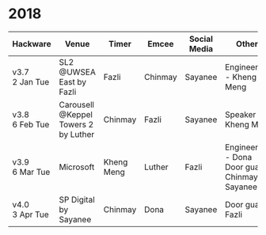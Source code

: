 # 2018

| Hackware | Venue | Timer | Emcee | Social Media | Others |
| ------ | ------ | ------ | ------ | ------ | ------ |
| v3.7 <br> 2 Jan Tue | SL2 @UWSEA East by Fazli | Fazli | Chinmay | Sayanee | Engineers.sg - Kheng Meng |
| v3.8 <br> 6 Feb Tue | Carousell @Keppel Towers 2 by Luther | Chinmay | Fazli | Sayanee | Speaker - Kheng Meng |
| v3.9 <br> 6 Mar Tue | Microsoft | Kheng Meng | Luther | Fazli | Engineers.sg - Dona <br> Door guards: Chinmay & Sayanee |
| v4.0 <br> 3 Apr Tue | SP Digital by Sayanee | Chinmay | Dona | Sayanee | Door guard: Fazli |
